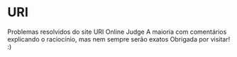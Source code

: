 # URI
Problemas resolvidos do site URI Online Judge
A maioria com comentários explicando o raciocínio, 
mas nem sempre serão exatos
Obrigada por visitar! :) 